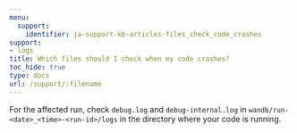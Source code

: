 ```yaml
---
menu:
  support:
    identifier: ja-support-kb-articles-files_check_code_crashes
support:
- logs
title: Which files should I check when my code crashes?
toc_hide: true
type: docs
url: /support/:filename
---
```


For the affected run, check `debug.log` and `debug-internal.log` in `wandb/run-<date>_<time>-<run-id>/logs` in the directory where your code is running.